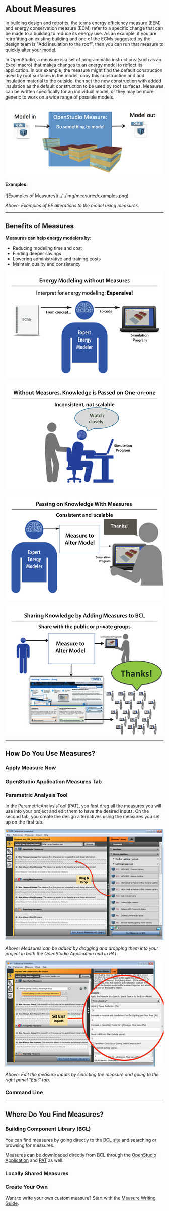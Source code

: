<h1>About Measures</h1>
In building design and retrofits, the terms energy efficiency measure (EEM) and energy conservation measure (ECM) refer to a specific change that can be made to a building to reduce its energy use. As an example, if you are retrofitting an existing building and one of the ECMs suggested by the design team is "Add insulation to the roof", then you can run that measure to quickly alter your model.

In OpenStudio, a measure is a set of programmatic instructions (such as an Excel macro) that makes changes to an energy model to reflect its application. In our example, the measure might find the default construction used by roof surfaces in the model, copy this construction and add insulation material to the outside, then set the new construction with added insulation as the default construction to be used by roof surfaces. Measures can be written specifically for an individual model, or they may be more generic to work on a wide range of possible models.

![Measure Diagram](../../img/measures/what_measures.png)

<h4>Examples:</h4>
![Examples of Measures](../../img/measures/examples.png)

*Above: Examples of EE alterations to the model using measures.*

_________________

## Benefits of Measures
__Measures can help energy modelers by:__

- Reducing modeling time and cost
- Finding deeper savings
- Lowering administrative and training costs
- Maintain quality and consistency

![Expert Energy Modeler](../../img/measures/expert.png)

![Training One-on-one](../../img/measures/training_now.png)

![Passing on Knowledge with Measures](../../img/measures/knowledge.png)

![Passing on Knowledge with Measures and BCL](../../img/measures/share_bcl.png)

_________________

## How Do You Use Measures?
### Apply Measure Now
### OpenStudio Application Measures Tab
### Parametric Analysis Tool
In the ParametricAnalysisTool (PAT), you first drag all the measures you will use into your project and edit them to have the desired inputs. On the second tab, you create the design alternatives using the measures you set up on the first tab.

![Easy to Use Drag-and-Drop](../../img/measures/draganddrop.png)

*Above: Measures can be added by dragging and dropping them into your project in both the OpenStudio Application and in PAT.*

![Edit Measure Inputs](../../img/measures/set_inputs.png)

*Above: Edit the measure inputs by selecting the measure and going to the right panel "Edit" tab.*

### Command Line

_________________

## Where Do You Find Measures?
### Building Component Library (BCL)
You can find measures by going directly to the [BCL site](https://bcl.nrel.gov/) and searching or browsing for measures.

Measures can be downloaded directly from BCL through the [OpenStudio Application](/../next_steps/openstudio_application_interface/#components-measures-menu) and [PAT](/../comparative_analysis/ParametricStudies/#downloading-measures-from-the-building-component-library) as well.

### Locally Shared Measures

### Create Your Own
Want to write your own custom measure? Start with the [Measure Writing Guide](measure_writing_guide.md).
